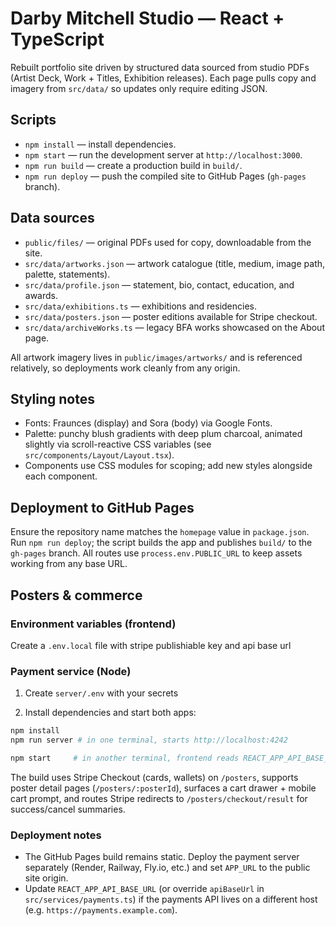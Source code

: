 # Darby Mitchell Studio — React + TypeScript

Rebuilt portfolio site driven by structured data sourced from studio PDFs (Artist Deck, Work + Titles, Exhibition releases). Each page pulls copy and imagery from `src/data/` so updates only require editing JSON.

## Scripts

- `npm install` — install dependencies.
- `npm start` — run the development server at `http://localhost:3000`.
- `npm run build` — create a production build in `build/`.
- `npm run deploy` — push the compiled site to GitHub Pages (`gh-pages` branch).

## Data sources

- `public/files/` — original PDFs used for copy, downloadable from the site.
- `src/data/artworks.json` — artwork catalogue (title, medium, image path, palette, statements).
- `src/data/profile.json` — statement, bio, contact, education, and awards.
- `src/data/exhibitions.ts` — exhibitions and residencies.
- `src/data/posters.json` — poster editions available for Stripe checkout.
- `src/data/archiveWorks.ts` — legacy BFA works showcased on the About page.

All artwork imagery lives in `public/images/artworks/` and is referenced relatively, so deployments work cleanly from any origin.

## Styling notes

- Fonts: Fraunces (display) and Sora (body) via Google Fonts.
- Palette: punchy blush gradients with deep plum charcoal, animated slightly via scroll-reactive CSS variables (see `src/components/Layout/Layout.tsx`).
- Components use CSS modules for scoping; add new styles alongside each component.

## Deployment to GitHub Pages

Ensure the repository name matches the `homepage` value in `package.json`. Run `npm run deploy`; the script builds the app and publishes `build/` to the `gh-pages` branch. All routes use `process.env.PUBLIC_URL` to keep assets working from any base URL.

## Posters & commerce

### Environment variables (frontend)

Create a `.env.local` file with stripe publishiable key and api base url

### Payment service (Node)

1. Create `server/.env` with your secrets

2. Install dependencies and start both apps:

```bash
npm install
npm run server # in one terminal, starts http://localhost:4242
```

```bash
npm start     # in another terminal, frontend reads REACT_APP_API_BASE_URL for API calls
```

The build uses Stripe Checkout (cards, wallets) on `/posters`, supports poster detail pages (`/posters/:posterId`), surfaces a cart drawer + mobile cart prompt, and routes Stripe redirects to `/posters/checkout/result` for success/cancel summaries.

### Deployment notes

- The GitHub Pages build remains static. Deploy the payment server separately (Render, Railway, Fly.io, etc.) and set `APP_URL` to the public site origin.
- Update `REACT_APP_API_BASE_URL` (or override `apiBaseUrl` in `src/services/payments.ts`) if the payments API lives on a different host (e.g. `https://payments.example.com`).
